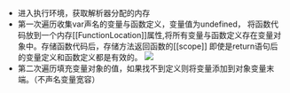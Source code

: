 - 进入执行环境，获取解析器分配的内存
- 第一次遍历收集var声名的变量与函数定义，变量值为undefined，
将函数代码放到一个内存[[FunctionLocation]]属性,将所有变量与函数定义存在变量对象中。存储函数代码后，存储方法返回函数的[[scope]]
即使是return语句后的变量定义和函数定义都是有效的。
![](https://ws1.sinaimg.cn/large/006tNc79gy1fn9ldtmnlpj30hh0ajacz.jpg)
- 第二次遍历填充变量对象的值，如果找不到定义则将变量添加到对象变量末端。（不声名变量宽容）